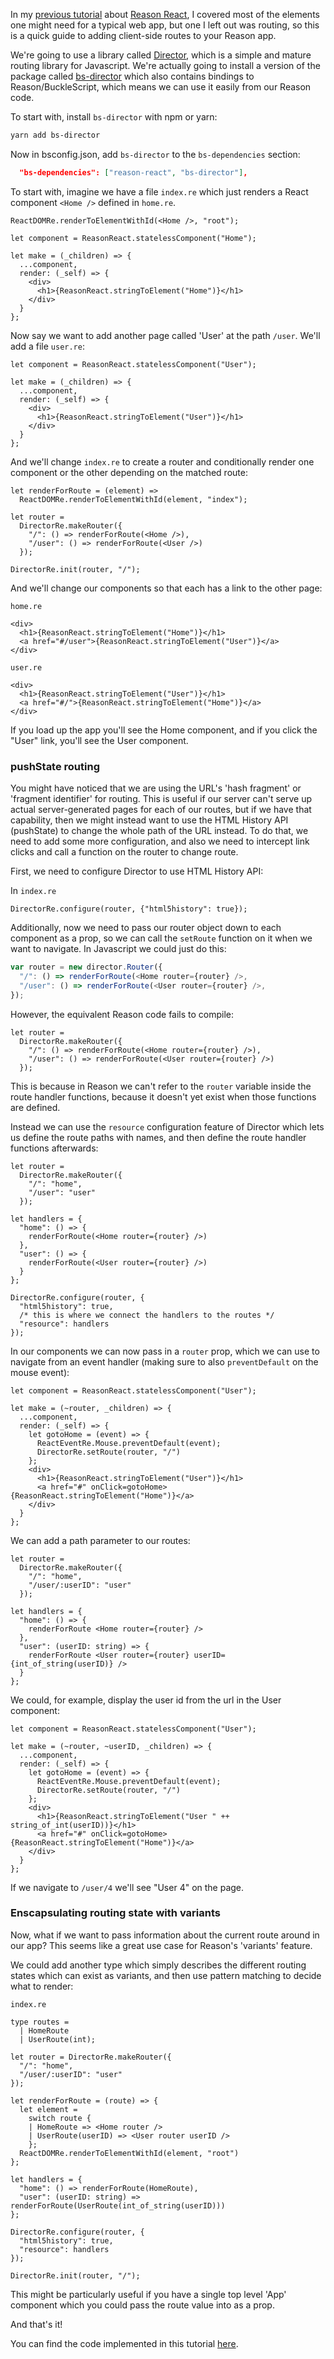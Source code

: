 In my [previous tutorial](https://jamesfriend.com.au/a-first-reason-react-app-for-js-developers) about [Reason React](https://reasonml.github.io/reason-react/), I covered most of the elements one might need for a typical web app, but one I left out was routing, so this is a quick guide to adding client-side routes to your Reason app.

We're going to use a library called [Director](https://github.com/flatiron/director), which is a simple and mature routing library for Javascript. We're actually going to install a version of the package called [bs-director](https://github.com/BuckleTypes/bs-director) which also contains bindings to Reason/BuckleScript, which means we can use it easily from our Reason code.

To start with, install `bs-director` with npm or yarn:

```bash
yarn add bs-director
```

Now in bsconfig.json, add `bs-director` to the `bs-dependencies` section:

```json
  "bs-dependencies": ["reason-react", "bs-director"],
```

To start with, imagine we have a file `index.re` which just renders a React component `<Home />` defined in `home.re`.

```reason
ReactDOMRe.renderToElementWithId(<Home />, "root");
```

```reason
let component = ReasonReact.statelessComponent("Home");

let make = (_children) => {
  ...component,
  render: (_self) => {
    <div>
      <h1>{ReasonReact.stringToElement("Home")}</h1>
    </div>
  }
};
```

Now say we want to add another page called 'User' at the path `/user`. We'll add a file `user.re`:

```reason
let component = ReasonReact.statelessComponent("User");

let make = (_children) => {
  ...component,
  render: (_self) => {
    <div>
      <h1>{ReasonReact.stringToElement("User")}</h1>
    </div>
  }
};
```

And we'll change `index.re` to create a router and conditionally render one component or the other depending on the matched route:

```reason
let renderForRoute = (element) =>
  ReactDOMRe.renderToElementWithId(element, "index");

let router =
  DirectorRe.makeRouter({
    "/": () => renderForRoute(<Home />),
    "/user": () => renderForRoute(<User />)
  });

DirectorRe.init(router, "/");
```

And we'll change our components so that each has a link to the other page:

`home.re`
```reason
<div>
  <h1>{ReasonReact.stringToElement("Home")}</h1>
  <a href="#/user">{ReasonReact.stringToElement("User")}</a>
</div>
```

`user.re`
```reason
<div>
  <h1>{ReasonReact.stringToElement("User")}</h1>
  <a href="#/">{ReasonReact.stringToElement("Home")}</a>
</div>
```

If you load up the app you'll see the Home component, and if you click the "User" link, you'll see the User component.

### pushState routing

You might have noticed that we are using the URL's 'hash fragment' or 'fragment identifier' for routing. This is useful if our server can't serve up actual server-generated pages for each of our routes, but if we have that capability, then we might instead want to use the HTML History API (pushState) to change the whole path of the URL instead. To do that, we need to add some more configuration, and also we need  to intercept link clicks and call a function on the router to change route.

First, we need to configure Director to use HTML History API:

In `index.re`
```reason
DirectorRe.configure(router, {"html5history": true});
```

Additionally, now we need to pass our router object down to each component as a prop, so we can call the `setRoute` function on it when we want to navigate. In Javascript we could just do this:

```js
var router = new director.Router({
  "/": () => renderForRoute(<Home router={router} />,
  "/user": () => renderForRoute(<User router={router} />,
});
```

However, the equivalent Reason code fails to compile:

```reason
let router =
  DirectorRe.makeRouter({
    "/": () => renderForRoute(<Home router={router} />),
    "/user": () => renderForRoute(<User router={router} />)
  });
```

This is because in Reason we can't refer to the `router` variable inside the route handler functions, because it doesn't yet exist when those functions are defined.

Instead we can use the `resource` configuration feature of Director which lets us define the route paths with names, and then define the route handler functions afterwards:


```reason
let router =
  DirectorRe.makeRouter({
    "/": "home",
    "/user": "user"
  });

let handlers = {
  "home": () => {
    renderForRoute(<Home router={router} />)
  },
  "user": () => {
    renderForRoute(<User router={router} />)
  }
};

DirectorRe.configure(router, {
  "html5history": true,
  /* this is where we connect the handlers to the routes */
  "resource": handlers
});
```

In our components we can now pass in a `router` prop, which we can use to navigate from an event handler (making sure to also `preventDefault` on the mouse event):

```reason
let component = ReasonReact.statelessComponent("User");

let make = (~router, _children) => {
  ...component,
  render: (_self) => {
    let gotoHome = (event) => {
      ReactEventRe.Mouse.preventDefault(event);
      DirectorRe.setRoute(router, "/")
    };
    <div>
      <h1>{ReasonReact.stringToElement("User")}</h1>
      <a href="#" onClick=gotoHome>{ReasonReact.stringToElement("Home")}</a>
    </div>
  }
};
```

We can add a path parameter to our routes:


```reason
let router =
  DirectorRe.makeRouter({
    "/": "home",
    "/user/:userID": "user"
  });

let handlers = {
  "home": () => {
    renderForRoute <Home router={router} />
  },
  "user": (userID: string) => {
    renderForRoute <User router={router} userID={int_of_string(userID)} />
  }
};
```

We could, for example, display the user id from the url in the User component:

```reason
let component = ReasonReact.statelessComponent("User");

let make = (~router, ~userID, _children) => {
  ...component,
  render: (_self) => {
    let gotoHome = (event) => {
      ReactEventRe.Mouse.preventDefault(event);
      DirectorRe.setRoute(router, "/")
    };
    <div>
      <h1>{ReasonReact.stringToElement("User " ++ string_of_int(userID))}</h1>
      <a href="#" onClick=gotoHome>{ReasonReact.stringToElement("Home")}</a>
    </div>
  }
};

```

If we navigate to `/user/4` we'll see "User 4" on the page.

### Enscapsulating routing state with variants

Now, what if we want to pass information about the current route around in our app? This seems like a great use case for Reason's 'variants' feature.

We could add another type which simply describes the different routing states which can exist as variants, and then use pattern matching to decide what to render:

`index.re`

```reason
type routes =
  | HomeRoute
  | UserRoute(int);

let router = DirectorRe.makeRouter({
  "/": "home",
  "/user/:userID": "user"
});

let renderForRoute = (route) => {
  let element =
    switch route {
    | HomeRoute => <Home router />
    | UserRoute(userID) => <User router userID />
    };
  ReactDOMRe.renderToElementWithId(element, "root")
};

let handlers = {
  "home": () => renderForRoute(HomeRoute),
  "user": (userID: string) => renderForRoute(UserRoute(int_of_string(userID)))
};

DirectorRe.configure(router, {
  "html5history": true,
  "resource": handlers
});

DirectorRe.init(router, "/");
```

This might be particularly useful if you have a single top level 'App' component which you could pass the route value into as a prop.

And that's it!

You can find the code implemented in this tutorial [here](https://github.com/jsdf/reason-routing-tutorial).


